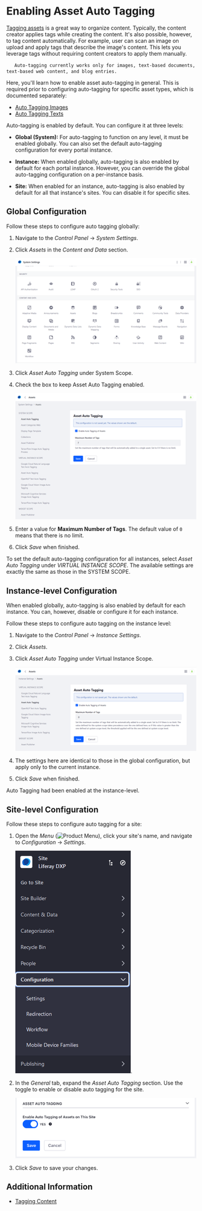 # Enabling Asset Auto Tagging

[Tagging assets](../../tags-and-categories/user-guide/tagging-content.md) is a great way to organize content. Typically, the content creator applies tags while creating the content. It's also possible, however, to tag content automatically. For example, user can scan an image on upload and apply tags that describe the image's content. This lets you leverage tags without requiring content creators to apply them manually.

```note::
   Auto-tagging currently works only for images, text-based documents, text-based web content, and blog entries.
```

Here, you'll learn how to enable asset auto-tagging in general. This is required prior to configuring auto-tagging for specific asset types, which is documented separately:

* [Auto Tagging Images](../../tags-and-categories/user-guide/auto-tagging-images.md)
* [Auto Tagging Texts](../../tags-and-categories/user-guide/auto-tagging-texts.md)

Auto-tagging is enabled by default. You can configure it at three levels:

* **Global (System):** For auto-tagging to function on any level, it must be enabled globally. You can also set the default auto-tagging configuration for every portal instance.

* **Instance:** When enabled globally, auto-tagging is also enabled by default for each portal instance. However, you can override the global auto-tagging configuration on a per-instance basis.

* **Site:** When enabled for an instance, auto-tagging is also enabled by default for all that instance's sites. You can disable it for specific sites.

## Global Configuration

Follow these steps to configure auto tagging globally:

1. Navigate to the _Control Panel_ &rarr; _System Settings_.
1. Click _Assets_ in the _Content and Data_ section.

    ![Navigate to the Assets in the Systems Settings.](./enabling-asset-auto-tagging/images/01.png)

1. Click _Asset Auto Tagging_ under System Scope.
1. Check the box to keep Asset Auto Tagging enabled.

    ![Navigate to the Assets in the Systems Settings.](./enabling-asset-auto-tagging/images/02.png)

1. Enter a value for **Maximum Number of Tags**. The default value of `0` means that there is no limit.
1. Click _Save_ when finished.

To set the default auto-tagging configuration for all instances, select *Asset Auto Tagging* under *VIRTUAL INSTANCE SCOPE*. The available settings are exactly the same as those in the SYSTEM SCOPE.

## Instance-level Configuration

When enabled globally, auto-tagging is also enabled by default for each instance. You can, however, disable or configure it for each instance.

Follow these steps to configure auto tagging on the instance level:

1. Navigate to the _Control Panel_ &rarr; _Instance Settings_.
1. Click _Assets_.
1. Click _Asset Auto Tagging_ under Virtual Instance Scope.

    ![Choose your instance settings.](./enabling-asset-auto-tagging/images/03.png)

1. The settings here are identical to those in the global configuration, but apply only to the current instance.
1. Click _Save_ when finished.

Auto Tagging had been enabled at the instance-level.

## Site-level Configuration

Follow these steps to configure auto tagging for a site:

1. Open the _Menu_ (![Product Menu](../../../images/icon-menu.png)), click your site's name, and navigate to _Configuration_ &rarr; _Settings_.

    ![Navigate to the site settings.](./enabling-asset-auto-tagging/images/04.png).

1. In the *General* tab, expand the *Asset Auto Tagging* section. Use the toggle to enable or disable auto tagging for the site.

    ![You can enable or disable auto-tagging for a site.](./enabling-asset-auto-tagging/images/05.png)

1. Click *Save* to save your changes.

## Additional Information

* [Tagging Content](../../tags-and-categories/user-guide/tagging-content.md)
